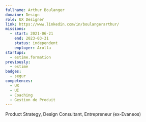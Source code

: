 ```yaml
---
fullname: Arthur Boulanger
domaine: Design
role: UX Designer
link: https://www.linkedin.com/in/boulangerarthur/
missions:
  - start: 2021-06-21
    end: 2023-03-31
    status: independent
    employer: Arolla
startups:
  - estime.formation
previously:
  - estime
badges:
  - segur
competences:
  - UX
  - UI
  - Coaching
  - Gestion de Produit
---
```

Product Strategy, Design Consultant, Entrepreneur (ex-Evaneos)
